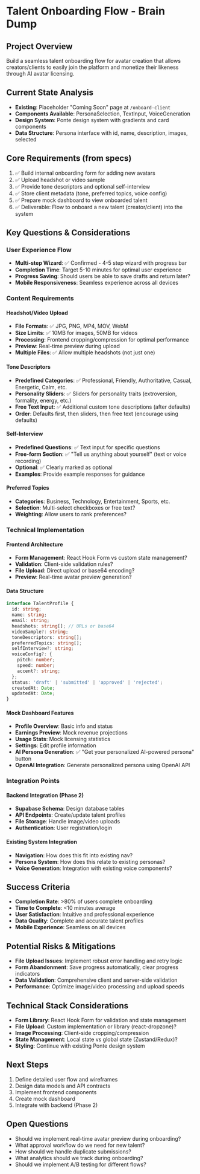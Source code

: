 # Talent Onboarding Flow - Brain Dump

## Project Overview
Build a seamless talent onboarding flow for avatar creation that allows creators/clients to easily join the platform and monetize their likeness through AI avatar licensing.

## Current State Analysis
- **Existing**: Placeholder "Coming Soon" page at `/onboard-client`
- **Components Available**: PersonaSelection, TextInput, VoiceGeneration
- **Design System**: Ponte design system with gradients and card components
- **Data Structure**: Persona interface with id, name, description, images, selected

## Core Requirements (from specs)
1. ✅ Build internal onboarding form for adding new avatars
2. ✅ Upload headshot or video sample
3. ✅ Provide tone descriptors and optional self-interview
4. ✅ Store client metadata (tone, preferred topics, voice config)
5. ✅ Prepare mock dashboard to view onboarded talent
6. ✅ Deliverable: Flow to onboard a new talent (creator/client) into the system

## Key Questions & Considerations

### User Experience Flow
- **Multi-step Wizard**: ✅ Confirmed - 4-5 step wizard with progress bar
- **Completion Time**: Target 5-10 minutes for optimal user experience
- **Progress Saving**: Should users be able to save drafts and return later?
- **Mobile Responsiveness**: Seamless experience across all devices

### Content Requirements

#### Headshot/Video Upload
- **File Formats**: ✅ JPG, PNG, MP4, MOV, WebM
- **Size Limits**: ✅ 10MB for images, 50MB for videos
- **Processing**: Frontend cropping/compression for optimal performance
- **Preview**: Real-time preview during upload
- **Multiple Files**: ✅ Allow multiple headshots (not just one)

#### Tone Descriptors
- **Predefined Categories**: ✅ Professional, Friendly, Authoritative, Casual, Energetic, Calm, etc.
- **Personality Sliders**: ✅ Sliders for personality traits (extroversion, formality, energy, etc.)
- **Free Text Input**: ✅ Additional custom tone descriptions (after defaults)
- **Order**: Defaults first, then sliders, then free text (encourage using defaults)

#### Self-Interview
- **Predefined Questions**: ✅ Text input for specific questions
- **Free-form Section**: ✅ "Tell us anything about yourself" (text or voice recording)
- **Optional**: ✅ Clearly marked as optional
- **Examples**: Provide example responses for guidance

#### Preferred Topics
- **Categories**: Business, Technology, Entertainment, Sports, etc.
- **Selection**: Multi-select checkboxes or free text?
- **Weighting**: Allow users to rank preferences?

### Technical Implementation

#### Frontend Architecture
- **Form Management**: React Hook Form vs custom state management?
- **Validation**: Client-side validation rules?
- **File Upload**: Direct upload or base64 encoding?
- **Preview**: Real-time avatar preview generation?

#### Data Structure
```typescript
interface TalentProfile {
  id: string;
  name: string;
  email: string;
  headshots: string[]; // URLs or base64
  videoSample?: string;
  toneDescriptors: string[];
  preferredTopics: string[];
  selfInterview?: string;
  voiceConfig?: {
    pitch: number;
    speed: number;
    accent?: string;
  };
  status: 'draft' | 'submitted' | 'approved' | 'rejected';
  createdAt: Date;
  updatedAt: Date;
}
```

#### Mock Dashboard Features
- **Profile Overview**: Basic info and status
- **Earnings Preview**: Mock revenue projections
- **Usage Stats**: Mock licensing statistics
- **Settings**: Edit profile information
- **AI Persona Generation**: ✅ "Get your personalized AI-powered persona" button
- **OpenAI Integration**: Generate personalized persona using OpenAI API

### Integration Points

#### Backend Integration (Phase 2)
- **Supabase Schema**: Design database tables
- **API Endpoints**: Create/update talent profiles
- **File Storage**: Handle image/video uploads
- **Authentication**: User registration/login

#### Existing System Integration
- **Navigation**: How does this fit into existing nav?
- **Persona System**: How does this relate to existing personas?
- **Voice Generation**: Integration with existing voice components?

## Success Criteria
- **Completion Rate**: >80% of users complete onboarding
- **Time to Complete**: <10 minutes average
- **User Satisfaction**: Intuitive and professional experience
- **Data Quality**: Complete and accurate talent profiles
- **Mobile Experience**: Seamless on all devices

## Potential Risks & Mitigations
- **File Upload Issues**: Implement robust error handling and retry logic
- **Form Abandonment**: Save progress automatically, clear progress indicators
- **Data Validation**: Comprehensive client and server-side validation
- **Performance**: Optimize image/video processing and upload speeds

## Technical Stack Considerations
- **Form Library**: React Hook Form for validation and state management
- **File Upload**: Custom implementation or library (react-dropzone)?
- **Image Processing**: Client-side cropping/compression
- **State Management**: Local state vs global state (Zustand/Redux)?
- **Styling**: Continue with existing Ponte design system

## Next Steps
1. Define detailed user flow and wireframes
2. Design data models and API contracts
3. Implement frontend components
4. Create mock dashboard
5. Integrate with backend (Phase 2)

## Open Questions
- Should we implement real-time avatar preview during onboarding?
- What approval workflow do we need for new talent?
- How should we handle duplicate submissions?
- What analytics should we track during onboarding?
- Should we implement A/B testing for different flows? 